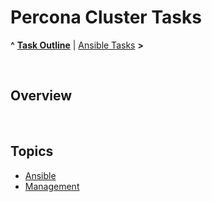 # Percona Cluster Tasks

**^** **[Task Outline](../readme.md)** | [Ansible Tasks](ansible.md) **>**

<br/>

## Overview



<br/>

## Topics

* [Ansible](ansible.md)
* [Management](management.md)

<br/>
